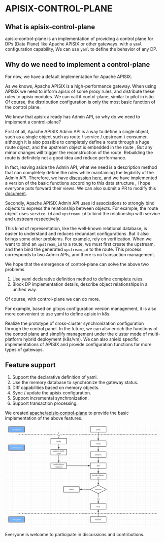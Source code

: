 <!--
#
# Licensed to the Apache Software Foundation (ASF) under one or more
# contributor license agreements.  See the NOTICE file distributed with
# this work for additional information regarding copyright ownership.
# The ASF licenses this file to You under the Apache License, Version 2.0
# (the "License"); you may not use this file except in compliance with
# the License.  You may obtain a copy of the License at
#
#     http://www.apache.org/licenses/LICENSE-2.0
#
# Unless required by applicable law or agreed to in writing, software
# distributed under the License is distributed on an "AS IS" BASIS,
# WITHOUT WARRANTIES OR CONDITIONS OF ANY KIND, either express or implied.
# See the License for the specific language governing permissions and
# limitations under the License.
#
-->

# APISIX-CONTROL-PLANE

## What is apisix-control-plane

apisix-control-plane is an implementation of providing a control plane for DPs (Data Plane) like Apache APISIX or other gateways. with a `yaml` configuration capability, We can use `yaml` to define the behavior of any DP.

## Why do we need to implement a control-plane

For now, we have a default implementation for Apache APISIX.

As we knows, Apache APISIX is a high-performance gateway. When using APISIX we need to inform apisix of some proxy rules, and distribute these rules to apisix modules. We can call it contol-plane, similar to pilot in istio. Of course, the distribution configuration is only the most basic function of the control plane.

We know that apisix already has Admin API, so why do we need to implement a control-plane?

First of all, Apache APISIX Admin API is a way to define a single object, such as a single object such as route / service / upstream / consumer, although it is also possible to completely define a route through a huge route object, and the upstream object is embedded in the route , But any minor changes will trigger the reconstruction of the route. Rebuilding the route is definitely not a good idea and reduce performance.

In fact, leaving aside the Admin API, what we need is a description method that can completely define the rules while maintaining the legibility of the Admin API. Therefore, we have [discussion here](https://github.com/apache/apisix-control-plane/blob/master/doc/yaml_struct.md), and we have implemented a version of the basic functions according to this data structure , I hope everyone puts forward their views. We can also submit a PR to modify this [document](doc/yaml_struct.md).

Secondly, Apache APISIX Admin API uses id associations to strongly bind objects to express the relationship between objects. For example, the route object uses `service_id` and `upstream_id` to bind the relationship with service and upstream respectively.

This kind of representation, like the well-known relational database, is easier to understand and reduces redundant configurations. But it also brings some other problems. For example, rely on verification. When we want to bind an `upstream_id` to a route, we must first create the upstream, and then bind the generated `upstream_id` to the route. This process corresponds to two Admin APIs, and there is no transaction management.

We hope that the emergence of control-plane can solve the above two problems.
1. Use yaml declarative definition method to define complete rules.
2. Block DP implementation details, describe object relationships in a unified way.

Of course, with control-plane we can do more.

For example, based on gitops configuration version management, it is also more convenient to use yaml to define apisix in k8s.

Realize the prototype of cross-cluster synchronization configuration through the control panel. In the future, we can also enrich the functions of the control plane and simplify management under the cluster mode of multi-platform hybrid deployment (k8s/vm). We can also shield specific implementations of APISIX and provide configuration functions for more types of gateways.

## Feature support

1. Support the declarative definition of yaml.
2. Use the memory database to synchronize the gateway status.
3. Diff capabilities based on memory objects.
4. Sync / update the apisix configuration.
5. Support incremental synchronization.
6. Support transaction processing.

We created [apache/apisix-control-plane](https://github.com/apache/apisix-control-plane) to provide the basic implementation of the above features.

![](doc/images/flow.png)

Everyone is welcome to participate in discussions and contributions.

